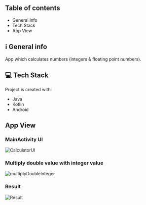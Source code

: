 ## Table of contents
* General info
* Tech Stack
* App View

## ℹ️ General info
App which calculates numbers (integers & floating point numbers).

## 💻 Tech Stack
Project is created with:
* Java
* Kotlin
* Android

## App View

### MainActivity UI

![CalculatorUI](https://user-images.githubusercontent.com/75838730/124353295-5ba31780-dc0e-11eb-92fb-dbed2eb9b93b.png)

### Multiply double value with integer value

![multiplyDoubleInteger](https://user-images.githubusercontent.com/75838730/124353296-5c3bae00-dc0e-11eb-9dcb-d31d3149196c.png)

### Result

![Result](https://user-images.githubusercontent.com/75838730/124353297-5c3bae00-dc0e-11eb-9fbf-8619bd02cf52.png)
